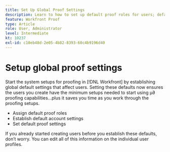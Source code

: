 ```yaml
---
title: Set Up Global Proof Settings
description: Learn to how to set up default proof roles for users; default proofing account settings; and default proof settings for proofing in Adobe Workfront.
feature: Workfront Proof
type: Article
role: User, Administrator
level: Intermediate
kt: 10237
exl-id: c10eb48d-2e05-4b82-8393-60c4b9196d40
---
```

# Setup global proof settings

Start the system setups for proofing in [!DNL Workfront] by establishing global default settings that affect users. Setting these defaults now ensures the users you create have the minimum setups needed to start using µ∂ proofing capabilities...plus it saves you time as you work through the proofing setups.

* Assign default proof roles
* Establish default account settings
* Set default proof settings

If you already started creating users before you establish these defaults, don’t worry. You can edit all of this information on the individual user profiles.
